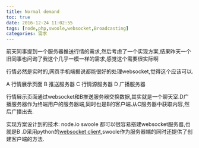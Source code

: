 ```yaml
---
title: Normal demand
toc: true
date: 2016-12-24 11:02:55
tags: [node,php,swoole,websocket,Broadcasting]
categories: 需求
---
```


前天同事提到一个服务器推送行情的需求,然后考虑了一个实现方案,结果昨天一个旧同事也问询了我这个几乎一模一样的需求,感觉这个需要很实际啊

<!--more-->

行情必然是实时的,网页手机端据说都能很好的处理websocket,觉得这个应该可以.

A 行情展示页面
B 推送服务器
C 行情源服务器
D 广播服务器

行情展示页面通过websocket和B推送服务器交换数据,其实就是一个聊天室.D广播服务器作为终端用户的服务器端,同时也是B的客户端.从C服务器中获取内容,然后广播出去.

实现方案设计到的技术: node.io swoole 都可以很容易搭建websocket服务器,也就是B .D采用python的[websocket client](https://github.com/liris/websocket-client),swoole作为服务器端的同时还提供了创建客户端的方法.
